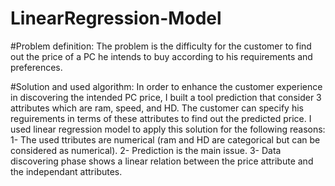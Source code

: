 # LinearRegression-Model
#Problem definition:
The problem is the difficulty for the customer to find out the price of a PC he intends to buy according to his requirements and preferences.

#Solution and used algorithm:
In order to enhance the customer experience in discovering the intended PC price, I built a tool prediction that consider 3 attributes which are ram, speed, and HD. The customer can specify
his reguirements in terms of these attributes to find out the predicted price.
I used linear regression model to apply this solution for the following reasons:
1- The used ttributes are numerical (ram and HD are categorical but can be considered as numerical).
2- Prediction is the main issue.
3- Data discovering phase shows a linear relation between the price attribute and the independant attributes.


